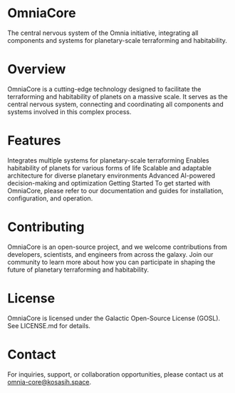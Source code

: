 # OmniaCore
The central nervous system of the Omnia initiative, integrating all components and systems for planetary-scale terraforming and habitability.

# Overview

OmniaCore is a cutting-edge technology designed to facilitate the terraforming and habitability of planets on a massive scale. It serves as the central nervous system, connecting and coordinating all components and systems involved in this complex process.

# Features

Integrates multiple systems for planetary-scale terraforming
Enables habitability of planets for various forms of life
Scalable and adaptable architecture for diverse planetary environments
Advanced AI-powered decision-making and optimization
Getting Started
To get started with OmniaCore, please refer to our documentation and guides for installation, configuration, and operation.

# Contributing

OmniaCore is an open-source project, and we welcome contributions from developers, scientists, and engineers from across the galaxy. Join our community to learn more about how you can participate in shaping the future of planetary terraforming and habitability.

# License

OmniaCore is licensed under the Galactic Open-Source License (GOSL). See LICENSE.md for details.

# Contact

For inquiries, support, or collaboration opportunities, please contact us at omnia-core@kosasih.space.
